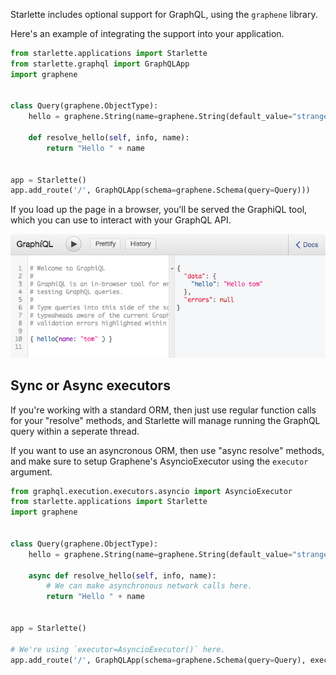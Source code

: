 
Starlette includes optional support for GraphQL, using the `graphene` library.

Here's an example of integrating the support into your application.

```python
from starlette.applications import Starlette
from starlette.graphql import GraphQLApp
import graphene


class Query(graphene.ObjectType):
    hello = graphene.String(name=graphene.String(default_value="stranger"))

    def resolve_hello(self, info, name):
        return "Hello " + name


app = Starlette()
app.add_route('/', GraphQLApp(schema=graphene.Schema(query=Query)))
```

If you load up the page in a browser, you'll be served the GraphiQL tool,
which you can use to interact with your GraphQL API.

![GraphiQL](img/graphiql.png)

## Sync or Async executors

If you're working with a standard ORM, then just use regular function calls for
your "resolve" methods, and Starlette will manage running the GraphQL query within a
seperate thread.

If you want to use an asyncronous ORM, then use "async resolve" methods, and
make sure to setup Graphene's AsyncioExecutor using the `executor` argument.

```python
from graphql.execution.executors.asyncio import AsyncioExecutor
from starlette.applications import Starlette
import graphene


class Query(graphene.ObjectType):
    hello = graphene.String(name=graphene.String(default_value="stranger"))

    async def resolve_hello(self, info, name):
        # We can make asynchronous network calls here.
        return "Hello " + name


app = Starlette()

# We're using `executor=AsyncioExecutor()` here.
app.add_route('/', GraphQLApp(schema=graphene.Schema(query=Query), executor=AsyncioExecutor()))
```
